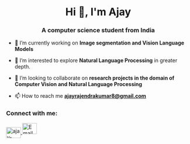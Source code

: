 <h1 align="center">Hi 👋, I'm Ajay</h1>
<h3 align="center">A computer science student from India</h3>

- 🔭 I’m currently working on **Image segmentation and Vision Language Models**

- 🌱 I’m interested to explore **Natural Language Processing** in greater depth.

- 👯 I’m looking to collaborate on **research projects in the domain of Computer Vision and Natural Language Processing**

- 📫 How to reach me **ajayrajendrakumar8@gmail.com**

<h3 align="left">Connect with me:</h3>
<p align="left">
    <a href="https://linkedin.com/in/ajay-rajendra-kumar-318a4119a" target="blank">
        <img align="center" src="https://raw.githubusercontent.com/rahuldkjain/github-profile-readme-generator/master/src/images/icons/Social/linked-in-alt.svg" alt="ajay-rajendra-kumar-318a4119a" height="30" width="40" />
    </a>
    <a href="mailto:ajayrajendrakumar8@gmail.com">
        <img src="https://upload.wikimedia.org/wikipedia/commons/7/7e/Gmail_icon_%282020%29.svg" alt="Email" height="30" width="40" />
    </a>
</p>



    

